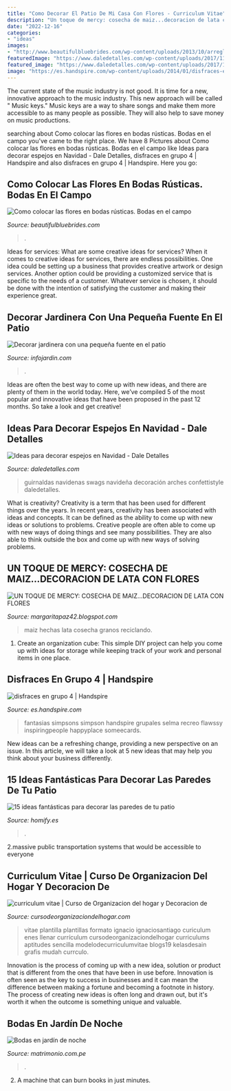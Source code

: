 ```yaml
---
title: "Como Decorar El Patio De Mi Casa Con Flores - Curriculum Vitae"
description: "Un toque de mercy: cosecha de maiz...decoracion de lata con flores"
date: "2022-12-16"
categories:
- "ideas"
images:
- "http://www.beautifulbluebrides.com/wp-content/uploads/2013/10/arreglos-florales-bodas-rusticas.jpg"
featuredImage: "https://www.daledetalles.com/wp-content/uploads/2017/11/decoración-navideña-en-espejos7.jpg"
featured_image: "https://www.daledetalles.com/wp-content/uploads/2017/11/decoración-navideña-en-espejos7.jpg"
image: "https://es.handspire.com/wp-content/uploads/2014/01/disfraces-en-grupo-4.jpg"
---
```



The current state of the music industry is not good. It is time for a new, innovative approach to the music industry. This new approach will be called " Music keys." Music keys are a way to share songs and make them more accessible to as many people as possible. They will also help to save money on music productions.

	

		
searching about Como colocar las flores en bodas rústicas. Bodas en el campo you've came to the right place. We have 8 Pictures about Como colocar las flores en bodas rústicas. Bodas en el campo like Ideas para decorar espejos en Navidad - Dale Detalles, disfraces en grupo 4 | Handspire and also disfraces en grupo 4 | Handspire. Here you go:
		
    
## Como Colocar Las Flores En Bodas Rústicas. Bodas En El Campo

<img loading=lazy src="http://www.beautifulbluebrides.com/wp-content/uploads/2013/10/arreglos-florales-bodas-rusticas.jpg" onerror="this.onerror=null;this.src='https://tse4.mm.bing.net/th?id=OIP.5BxyNXVRXLN_tc014-akcQHaPo&amp;pid=15.1';" alt="Como colocar las flores en bodas rústicas. Bodas en el campo">

_Source: beautifulbluebrides.com_

>. 

	

Ideas for services: What are some creative ideas for services?
When it comes to creative ideas for services, there are endless possibilities. One idea could be setting up a business that provides creative artwork or design services. Another option could be providing a customized service that is specific to the needs of a customer. Whatever service is chosen, it should be done with the intention of satisfying the customer and making their experience great.

    
## Decorar Jardinera Con Una Pequeña Fuente En El Patio

<img loading=lazy src="http://fotos.infojardin.com/subida-imagenes/images/rgh1245283513q.jpg" onerror="this.onerror=null;this.src='https://tse3.mm.bing.net/th?id=OIP.DUYmP9KmV-JWCsZbbEcqzwHaFj&amp;pid=15.1';" alt="Decorar jardinera con una pequeña fuente en el patio">

_Source: infojardin.com_

>. 

	

Ideas are often the best way to come up with new ideas, and there are plenty of them in the world today. Here, we’ve compiled 5 of the most popular and innovative ideas that have been proposed in the past 12 months. So take a look and get creative!

    
## Ideas Para Decorar Espejos En Navidad - Dale Detalles

<img loading=lazy src="https://www.daledetalles.com/wp-content/uploads/2017/11/decoración-navideña-en-espejos7.jpg" onerror="this.onerror=null;this.src='https://tse4.mm.bing.net/th?id=OIP.nFziO-hoxofU1c53jlDL3QHaJ4&amp;pid=15.1';" alt="Ideas para decorar espejos en Navidad - Dale Detalles">

_Source: daledetalles.com_

>guirnaldas navidenas swags navideña decoración arches confettistyle daledetalles. 

	

What is creativity?
Creativity is a term that has been used for different things over the years. In recent years, creativity has been associated with ideas and concepts. It can be defined as the ability to come up with new ideas or solutions to problems. Creative people are often able to come up with new ways of doing things and see many possibilities. They are also able to think outside the box and come up with new ways of solving problems.

    
## UN TOQUE DE MERCY: COSECHA DE MAIZ...DECORACION DE LATA CON FLORES

<img loading=lazy src="https://2.bp.blogspot.com/-WMj0go7pdFg/UtKhGVUfecI/AAAAAAAAWSc/YW0YDevrR_I/s1600/MANUALIDADES15+064.JPG" onerror="this.onerror=null;this.src='https://tse1.mm.bing.net/th?id=OIP.u2SpS-d5g1MoaaYgcYYz7wHaKf&amp;pid=15.1';" alt="UN TOQUE DE MERCY: COSECHA DE MAIZ...DECORACION DE LATA CON FLORES">

_Source: margaritapaz42.blogspot.com_

>maiz hechas lata cosecha granos reciclando. 

	

1. Create an organization cube: This simple DIY project can help you come up with ideas for storage while keeping track of your work and personal items in one place.

    
## Disfraces En Grupo 4 | Handspire

<img loading=lazy src="https://es.handspire.com/wp-content/uploads/2014/01/disfraces-en-grupo-4.jpg" onerror="this.onerror=null;this.src='https://tse2.mm.bing.net/th?id=OIP.p7iKWIVNk0eo9_3vdM7_pgHaJ6&amp;pid=15.1';" alt="disfraces en grupo 4 | Handspire">

_Source: es.handspire.com_

>fantasias simpsons simpson handspire grupales selma recreo flawssy inspiringpeople happyplace someecards. 

	

New ideas can be a refreshing change, providing a new perspective on an issue. In this article, we will take a look at 5 new ideas that may help you think about your business differently.

    
## 15 Ideas Fantásticas Para Decorar Las Paredes De Tu Patio

<img loading=lazy src="https://images.homify.com/c_fill,f_auto,q_auto,w_490/v1470205480/p/photo/image/1610164/IMG_7321.jpg" onerror="this.onerror=null;this.src='https://tse3.mm.bing.net/th?id=OIP.kdxiAvYNCZK5tb9qmw_QtgHaJ3&amp;pid=15.1';" alt="15 ideas fantásticas para decorar las paredes de tu patio">

_Source: homify.es_

>. 

	

2.massive public transportation systems that would be accessible to everyone

    
## Curriculum Vitae | Curso De Organizacion Del Hogar Y Decoracion De

<img loading=lazy src="https://cursodeorganizaciondelhogar.com/wp-content/uploads/2018/04/curriculum-vitae-2-1-214x300.jpg" onerror="this.onerror=null;this.src='https://tse4.mm.bing.net/th?id=OIP.FYBaldai1YBbEHgcicIZgAAAAA&amp;pid=15.1';" alt="curriculum vitae | Curso de Organizacion del hogar y Decoracion de">

_Source: cursodeorganizaciondelhogar.com_

>vitae plantilla plantillas formato ignacio ignaciosantiago curiculum enes llenar currículum cursodeorganizaciondelhogar curriculums aptitudes sencilla modelodecurriculumvitae blogs19 kelasdesain grafis mudah currculo. 

	

Innovation is the process of coming up with a new idea, solution or product that is different from the ones that have been in use before. Innovation is often seen as the key to success in businesses and it can mean the difference between making a fortune and becoming a footnote in history. The process of creating new ideas is often long and drawn out, but it's worth it when the outcome is something unique and valuable.

    
## Bodas En Jardín De Noche

<img loading=lazy src="https://cdn0.matrimonio.com.pe/usr/6/4/0/0/cfb_110206.jpg" onerror="this.onerror=null;this.src='https://tse1.mm.bing.net/th?id=OIP.Y3yDEUzzyXEyxal0ePVoRgHaE7&amp;pid=15.1';" alt="Bodas en jardín de noche">

_Source: matrimonio.com.pe_

>. 

	

2. A machine that can burn books in just minutes.

